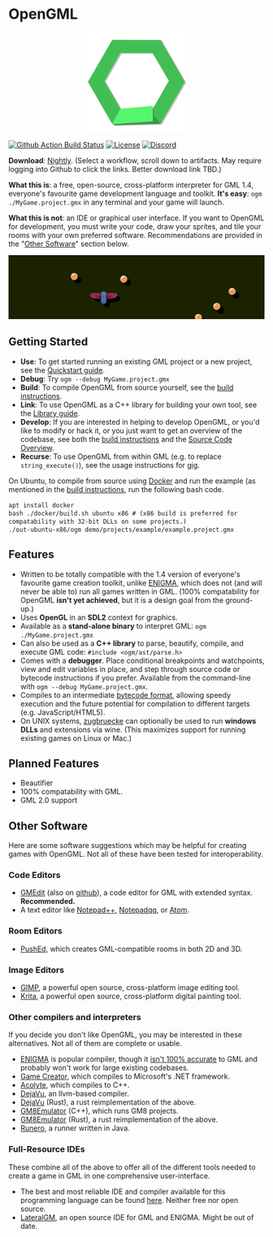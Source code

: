 # OpenGML

<p align="center"><img src="./etc/logo-alpha-small.png" /></p>

[![Github Action Build Status](https://img.shields.io/github/workflow/status/maiple/opengml/Build?svg=true)](https://github.com/maiple/opengml/actions)
[![License](https://img.shields.io/github/license/maiple/opengml?svg=true)](./LICENSE)
[![Discord](https://img.shields.io/discord/708407305833676960?svg=true)](https://discord.gg/3aztsGj)

**Download**: [Nightly](https://github.com/maiple/opengml/actions/workflows/build.yml). (Select a workflow, scroll down to artifacts. May require logging into Github to click the links. Better download link TBD.)

**What this is**: a free, open-source, cross-platform interpreter for GML 1.4, everyone's favourite game development language and toolkit. **It's easy**: `ogm ./MyGame.project.gmx` in any terminal and your game will launch.

**What this is not**: an IDE or graphical user interface. If you want to OpenGML for development, you must write your code, draw your sprites, and tile your rooms with your own preferred software. Recommendations are provided in the "[Other Software](#Other%20Software)" section below.

<p align="center"><img src="./etc/example-game.gif" /></p>

## Getting Started

- **Use**: To get started running an existing GML project or a new project, see the [Quickstart guide](./etc/QUICKSTART.md).
- **Debug**: Try `ogm --debug MyGame.project.gmx`
- **Build**: To compile OpenGML from source yourself, see the [build instructions](./etc/BUILD.md).
- **Link**: To use OpenGML as a C++ library for building your own tool, see the [Library guide](./etc/LIBRARY.md).
- **Develop**: If you are interested in helping to develop OpenGML, or you'd like to modify or hack it, or you just want to get an overview of the codebase, see both the [build instructions](./etc/BUILD.md) and the [Source Code Overview](./etc/SOURCE_OVERVIEW.md).
- **Recurse**: To use OpenGML from within GML (e.g. to replace `string_execute()`), see the usage instructions for [gig](./src/gig/README.md).

On Ubuntu, to compile from source using [Docker](https://www.docker.com/) and run the example (as mentioned in the [build instructions](./etc/BUILD.md), run the following bash code.

```
apt install docker
bash ./docker/build.sh ubuntu x86 # (x86 build is preferred for compatability with 32-bit DLLs on some projects.)
./out-ubuntu-x86/ogm demo/projects/example/example.project.gmx
```

## Features

- Written to be totally compatible with the 1.4 version of everyone's favourite game creation toolkit, unlike [ENIGMA](https://enigma-dev.org/), which does not (and will never be able to) run all games written in GML. (100% compatability for OpenGML **isn't yet achieved**, but it is a design goal from the ground-up.)
- Uses **OpenGL** in an **SDL2** context for graphics.
- Available as a **stand-alone binary** to interpret GML: `ogm ./MyGame.project.gmx`
- Can also be used as a **C++ library** to parse, beautify, compile, and execute GML code: `#include <ogm/ast/parse.h>`
- Comes with a **debugger**. Place conditional breakpoints and watchpoints, view and edit variables in place, and step through source code or bytecode instructions if you prefer. Available from the command-line with `ogm --debug MyGame.project.gmx`.
- Compiles to an intermediate [bytecode format](./include/ogm/bytecode/bytecode.hpp), allowing speedy execution and the future potential for compilation to different targets (e.g. JavaScript/HTML5).
- On UNIX systems, [zugbruecke](https://github.com/pleiszenburg/zugbruecke) can optionally be used to run **windows DLLs** and extensions via wine. (This maximizes support for running existing games on Linux or Mac.)

## Planned Features

- Beautifier
- 100% compatability with GML.
- GML 2.0 support

## Other Software

Here are some software suggestions which may be helpful for creating games with OpenGML. Not all of these have been tested for interoperability.

### Code Editors

- [GMEdit](https://yellowafterlife.itch.io/gmedit) (also on [github](https://github.com/GameMakerDiscord/GMEdit)), a code editor for GML with extended syntax. **Recommended.**
- A text editor like [Notepad++](https://notepad-plus-plus.org/), [Notepadqq](https://notepadqq.com/s/), or [Atom](https://atom.io/).

### Room Editors

- [PushEd](https://github.com/GameMakerDiscord/PushEd), which creates GML-compatible rooms in both 2D and 3D.

### Image Editors

- [GIMP](https://www.gimp.org/), a powerful open source, cross-platform image editing tool.
- [Krita](https://krita.org/en/), a powerful open source, cross-platform digital painting tool.

### Other compilers and interpreters

If you decide you don't like OpenGML, you may be interested in these alternatives. Not all of them are complete or usable.

- [ENIGMA](https://enigma-dev.org/) is popular compiler, though it [isn't 100% accurate](https://enigma-dev.org/docs/Wiki/GM_Incompatibilities) to GML and probably won't work for large existing codebases.
- [Game Creator](https://github.com/joshwyant/game-creator), which compiles to Microsoft's .NET framework.
- [Acolyte](https://github.com/donkeybonks/acolyte), which compiles to C++.
- [DejaVu](https://github.com/rpjohnst/dejavu-llvm), an llvm-based compiler.
- [DejaVu](https://github.com/rpjohnst/dejavu) (Rust), a rust reimplementation of the above.
- [GM8Emulator](https://github.com/Adamcake/Legacy-GM8Emulator) (C++), which runs GM8 projects.
- [GM8Emulator](https://github.com/OpenGM8/GM8Emulator) (Rust), a rust reimplementation of the above.
- [Runero](https://github.com/bobtheblueberry/Runero), a runner written in Java.

### Full-Resource IDEs

These combine all of the above to offer all of the different tools needed to create a game in GML in one comprehensive user-interface.

- The best and most reliable IDE and compiler available for this programming language can be found [here](https://www.yoyogames.com/). Neither free nor open source.
- [LateralGM](http://lateralgm.org/), an open source IDE for GML and ENIGMA. Might be out of date.
